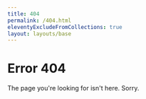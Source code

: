 ```yaml
---
title: 404
permalink: /404.html
eleventyExcludeFromCollections: true
layout: layouts/base
---
```


# Error 404

The page you're looking for isn't here. Sorry.
